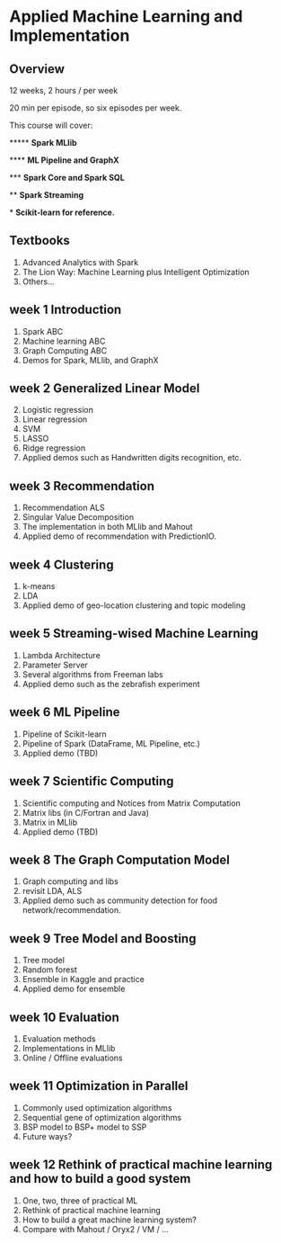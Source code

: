 # Applied Machine Learning and Implementation

## Overview

12 weeks, 2 hours / per week

20 min per episode, so six episodes per week.

This course will cover:

\*\*\*\*\* **Spark MLlib**

\*\*\*\* **ML Pipeline and GraphX**

\*\*\* **Spark Core and Spark SQL**

\*\* **Spark Streaming**

\* **Scikit-learn for reference.**

## Textbooks

1. Advanced Analytics with Spark
2. The Lion Way: Machine Learning plus Intelligent Optimization
3. Others...

## week 1 Introduction

1. Spark ABC
2. Machine learning ABC
3. Graph Computing ABC
4. Demos for Spark, MLlib, and GraphX

## week 2 Generalized Linear Model

2. Logistic regression
3. Linear regression
4. SVM
5. LASSO
6. Ridge regression
7. Applied demos such as Handwritten digits recognition, etc.

## week 3 Recommendation

1. Recommendation ALS
2. Singular Value Decomposition
3. The implementation in both MLlib and Mahout
4. Applied demo of recommendation with PredictionIO.

## week 4 Clustering

1. k-means
2. LDA
3. Applied demo of geo-location clustering and topic modeling

## week 5 Streaming-wised Machine Learning

1. Lambda Architecture
2. Parameter Server
3. Several algorithms from Freeman labs
4. Applied demo such as the zebrafish experiment

## week 6 ML Pipeline

1. Pipeline of Scikit-learn
2. Pipeline of Spark (DataFrame, ML Pipeline, etc.)
3. Applied demo (TBD)

## week 7 Scientific Computing

1. Scientific computing and Notices from Matrix Computation
2. Matrix libs (in C/Fortran and Java)
3. Matrix in MLlib
4. Applied demo (TBD)

## week 8 The Graph Computation Model

1. Graph computing and libs
2. revisit LDA, ALS
3. Applied demo such as community detection for food network/recommendation.

## week 9 Tree Model and Boosting

1. Tree model
2. Random forest
3. Ensemble in Kaggle and practice
4. Applied demo for ensemble

## week 10 Evaluation

1. Evaluation methods
2. Implementations in MLlib
3. Online / Offline evaluations

## week 11 Optimization in Parallel

1. Commonly used optimization algorithms
2. Sequential gene of optimization algorithms
3. BSP model to BSP+ model to SSP
4. Future ways?

## week 12 Rethink of practical machine learning and how to build a good system

1. One, two, three of practical ML
2. Rethink of practical machine learning
3. How to build a great machine learning system?
4. Compare with Mahout / Oryx2 / VM / ...

